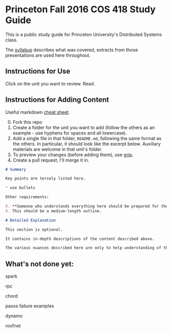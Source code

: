 # Princeton Fall 2016 COS 418 Study Guide

This is a public study guide for Princeton University's Distributed Systems class.

The [syllabus](https://www.cs.princeton.edu/courses/archive/fall16/cos418/syllabus.html) describes what was covered, extracts from those presentations are used here throughout.

## Instructions for Use

Click on the unit you want to review. Read.

## Instructions for Adding Content

Useful markdown [cheat sheet](https://github.com/adam-p/markdown-here/wiki/Markdown-Cheatsheet).

0. Fork this repo
0. Create a folder for the unit you want to add (follow the others as an example - use hyphens for spaces and all lowercase).
0. Add a single file in that folder, `README.md`, following the same format as the others. In particular, it should look like the excerpt below. Auxiliary materials are welcome in that unit's folder.
0. To preview your changes (before adding them), use [grip](https://github.com/joeyespo/grip).
0. Create a pull request, I'll merge it in.

```markdown
# Summary

Key points are tersely listed here.

* use bullets

Other requirements:

0. **Someone who understands everything here should be prepared for the exam.**
0. This should be a medium-length outline.

# Detailed Explanation

This section is optional. 

It contains in-depth descriptions of the content described above. 

The various nuances described here are only to help understanding of the topic.
```

## What's not done yet:

spark

rpc

chord

paxos failure examples

dynamo

roofnet

